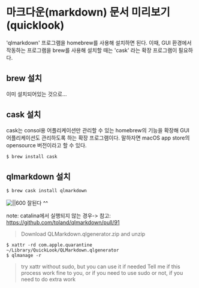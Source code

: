 # 마크다운(markdown) 문서 미리보기(quicklook)
'qlmarkdown' 프로그램을  homebrew를 사용해 설치하면 된다.
이때, GUI 환경에서 작동하는 프로그램을 brew를 사용해 설치할 때는  'cask' 라는 확장 프로그램이 필요하다.

## brew 설치
이미 설치되어있는 것으로...

## cask 설치
cask는 consol용 어플리케이션만 관리할 수 있는 homebrew의 기능을 확장해 GUI 어플리케이션도 관리하도록 하는 확장 프로그램이다. 말하자면 macOS app store의 opensource 버전이라고 할 수 있다.
```bash
$ brew install cask
```

## qlmarkdown 설치
```bash
$ brew cask install qlmarkdown
```

![||600](https://cl.ly/5ae186b952b2/download/Image%202019-02-22%20at%208.44.27%20%EC%98%A4%EC%A0%84.png)
잘된다 ^^

note: catalina에서 실행되지 않는 경우-> 참고: https://github.com/toland/qlmarkdown/pull/91
>Download QLMarkdown.qlgenerator.zip and unzip
>
```$ mv ~/Downloads/QLMarkdown.qlgenerator ~/Library/QuickLook/QLMarkdown.qlgenerator
$ xattr -rd com.apple.quarantine  ~/Library/QuickLook/QLMarkdown.qlgenerator
$ qlmanage -r
```
>try xattr without sudo, but you can use it if needed
>Tell me if this process work fine to you, or if you need to use sudo or not, if you need to do extra work
